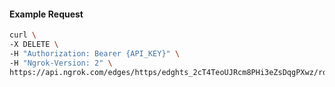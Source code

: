 <!-- Code generated for API Clients. DO NOT EDIT. -->

#### Example Request

```bash
curl \
-X DELETE \
-H "Authorization: Bearer {API_KEY}" \
-H "Ngrok-Version: 2" \
https://api.ngrok.com/edges/https/edghts_2cT4TeoUJRcm8PHi3eZsDqgPXwz/routes/edghtsrt_2cT4TeltXyNAMK9eUwhEPfUyNdt/ip_restriction
```
